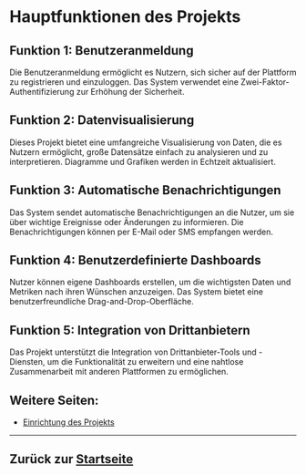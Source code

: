 # Hauptfunktionen des Projekts

## Funktion 1: Benutzeranmeldung
Die Benutzeranmeldung ermöglicht es Nutzern, sich sicher auf der Plattform zu registrieren und einzuloggen. Das System verwendet eine Zwei-Faktor-Authentifizierung zur Erhöhung der Sicherheit.

## Funktion 2: Datenvisualisierung
Dieses Projekt bietet eine umfangreiche Visualisierung von Daten, die es Nutzern ermöglicht, große Datensätze einfach zu analysieren und zu interpretieren. Diagramme und Grafiken werden in Echtzeit aktualisiert.

## Funktion 3: Automatische Benachrichtigungen
Das System sendet automatische Benachrichtigungen an die Nutzer, um sie über wichtige Ereignisse oder Änderungen zu informieren. Die Benachrichtigungen können per E-Mail oder SMS empfangen werden.

## Funktion 4: Benutzerdefinierte Dashboards
Nutzer können eigene Dashboards erstellen, um die wichtigsten Daten und Metriken nach ihren Wünschen anzuzeigen. Das System bietet eine benutzerfreundliche Drag-and-Drop-Oberfläche.

## Funktion 5: Integration von Drittanbietern
Das Projekt unterstützt die Integration von Drittanbieter-Tools und -Diensten, um die Funktionalität zu erweitern und eine nahtlose Zusammenarbeit mit anderen Plattformen zu ermöglichen.



## Weitere Seiten:
- [Einrichtung des Projekts](setup.md)

---

## Zurück zur [Startseite](../index.md)


